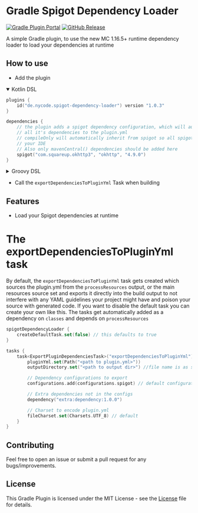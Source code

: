 # Gradle Spigot Dependency Loader

[![Gradle Plugin Portal](https://img.shields.io/gradle-plugin-portal/v/de.nycode.spigot-dependency-loader?logo=gradle&style=flat-square)](https://plugins.gradle.org/plugin/de.nycode.spigot-dependency-loader) [![GitHub Release](https://img.shields.io/github/release/NyCodeGHG/gradle-spigot-dependency-loader.svg?logo=github&style=flat-square)](https://github.com/NyCodeGHG/gradle-spigot-dependency-loader/releases)

A simple Gradle plugin, to use the new MC 1.16.5+ runtime dependency loader to load your dependencies at runtime

## How to use

- Add the plugin

<details open>
  <summary>Kotlin DSL</summary>

```kotlin
plugins {
    id("de.nycode.spigot-dependency-loader") version "1.0.3"
}

dependencies {
    // the plugin adds a spigot dependency configuration, which will automatically add
    // all it's dependencies to the plugin.yml
    // compileOnly will automatically inherit from spigot so all spigot dependencies are visible to the compiler and
    // your IDE
    // Also only mavenCentral() dependencies should be added here
    spigot("com.squareup.okhttp3", "okhttp", "4.9.0")
}
```

</details>

<details>
  <summary>Groovy DSL</summary>

```groovy
plugins {
    id "de.nycode.spigot-dependency-loader" version "1.0.3"
}

dependencies {
    // the plugin adds a spigot dependency configuration, which will automatically add
    // all it's dependencies to the plugin.yml
    // compileOnly will automatically inherit from spigot so all spigot dependencies are visible to the compiler and
    // your IDE
    // Also only mavenCentral() dependencies should be added here
    spigot "com.squareup.okhttp3", "okhttp", "4.9.0"
}
```

</details>

- Call the `exportDependenciesToPluginYml` Task when building

## Features

- Load your Spigot dependencies at runtime

# The exportDependenciesToPluginYml task

By default, the `exportDependenciesToPluginYml` task gets created which sources the plugin.yml from
the `processResources` output, or the main resources source set and exports it directly into the build output to not
interfere with any YAML guidelines your project might have and poison your source with generated code. If you want to
disable the default task you can create your own like this. The tasks get automatically added as a dependency
on `classes` and depends on `processResources`

```kotlin
spigotDependencyLoader {
    createDefaultTask.set(false) // this defaults to true
}

tasks {
    task<ExportPluginDependenciesTask>("exportDependenciesToPluginYml") {
        pluginYml.set(Path("<path to plugin.yml>"))
        outputDirectory.set("<path to output dir>") //file name is as specified above

        // Dependency configurations to export
        configurations.add(configurations.spigot) // default configuration

        // Extra dependencies not in the configs
        dependency("extra:dependency:1.0.0")

        // Charset to encode plugin.yml
        fileCharset.set(Charsets.UTF_8) // default
    }
}
```

## Contributing

Feel free to open an issue or submit a pull request for any bugs/improvements.

## License

This Gradle Plugin is licensed under the MIT License - see the [License](LICENSE) file for details.
